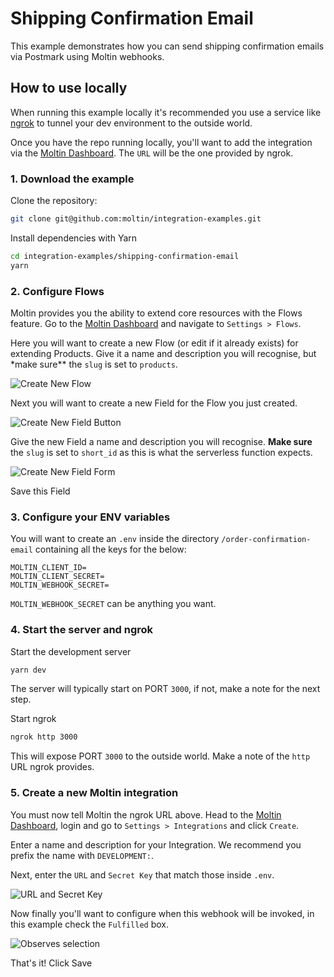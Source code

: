 # Shipping Confirmation Email

This example demonstrates how you can send shipping confirmation emails via Postmark using Moltin webhooks.

## How to use locally

When running this example locally it's recommended you use a service like [ngrok](https://ngrok.com) to tunnel your dev environment to the outside world.

Once you have the repo running locally, you'll want to add the integration via the [Moltin Dashboard](https://dashboard.moltin.com/app/settings/integrations). The `URL` will be the one provided by ngrok.

### 1. Download the example

Clone the repository:

```bash
git clone git@github.com:moltin/integration-examples.git
```

Install dependencies with Yarn

```bash
cd integration-examples/shipping-confirmation-email
yarn
```

### 2. Configure Flows

Moltin provides you the ability to extend core resources with the Flows feature. Go to the [Moltin Dashboard]() and navigate to `Settings > Flows`.

Here you will want to create a new Flow (or edit if it already exists) for extending Products. Give it a name and description you will recognise, but \*make sure\*\* the `slug` is set to `products`.

![Create New Flow](https://user-images.githubusercontent.com/950181/52850827-65468600-310c-11e9-9caa-c82a0175acd9.png)

Next you will want to create a new Field for the Flow you just created.

![Create New Field Button](https://user-images.githubusercontent.com/950181/52850885-96bf5180-310c-11e9-93d0-85821730d0d9.png)

Give the new Field a name and description you will recognise. **Make sure** the `slug` is set to `short_id` as this is what the serverless function expects.

![Create New Field Form](https://user-images.githubusercontent.com/950181/52850990-dbe38380-310c-11e9-95b1-dc07b753a3a9.png)

Save this Field

### 3. Configure your ENV variables

You will want to create an `.env` inside the directory `/order-confirmation-email` containing all the keys for the below:

```shell
MOLTIN_CLIENT_ID=
MOLTIN_CLIENT_SECRET=
MOLTIN_WEBHOOK_SECRET=
```

`MOLTIN_WEBHOOK_SECRET` can be anything you want.

### 4. Start the server and ngrok

Start the development server

```bash
yarn dev
```

The server will typically start on PORT `3000`, if not, make a note for the next step.

Start ngrok

```bash
ngrok http 3000
```

This will expose PORT `3000` to the outside world. Make a note of the `http` URL ngrok provides.

### 5. Create a new Moltin integration

You must now tell Moltin the ngrok URL above. Head to the [Moltin Dashboard](https://dashboard.moltin.com/app/settings/integrations), login and go to `Settings > Integrations` and click `Create`.

Enter a name and description for your Integration. We recommend you prefix the name with `DEVELOPMENT:`.

Next, enter the `URL` and `Secret Key` that match those inside `.env`.

![URL and Secret Key](https://user-images.githubusercontent.com/950181/52846929-ca957980-3102-11e9-9a20-23b8139767ee.png)

Now finally you'll want to configure when this webhook will be invoked, in this example check the `Fulfilled` box.

![Observes selection](https://user-images.githubusercontent.com/950181/52848579-02062500-3107-11e9-94b9-7e974eacb550.png)

That's it! Click Save
